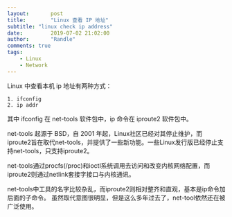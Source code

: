 ```yaml
---
layout:       post
title:        "Linux 查看 IP 地址"
subtitle: "linux check ip address"
date:         2019-07-02 21:02:00
author:       "Randle"
comments: true
tags:
    - Linux
    - Network
---
```

Linux 中查看本机 ip 地址有两种方式：

```shell
1. ifconfig
2. ip addr
```

其中 ifconfig 在 net-tools 软件包中，ip 命令在 iproute2 软件包中。

net-tools 起源于 BSD，自 2001 年起，Linux社区已经对其停止维护，而iproute2旨在取代net-tools，并提供了一些新功能。一些Linux发行版已经停止支持net-tools，只支持iproute2。

net-tools通过procfs(/proc)和ioctl系统调用去访问和改变内核网络配置，而iproute2则通过netlink套接字接口与内核通讯。

net-tools中工具的名字比较杂乱，而iproute2则相对整齐和直观，基本是ip命令加后面的子命令。
虽然取代意图很明显，但是这么多年过去了，net-tool依然还在被广泛使用。
